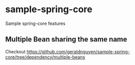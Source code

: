 # sample-spring-core
Sample spring-core features

## Multiple Bean sharing the same name

Checkout https://github.com/geraldnguyen/sample-spring-core/tree/dependency/multiple-beans